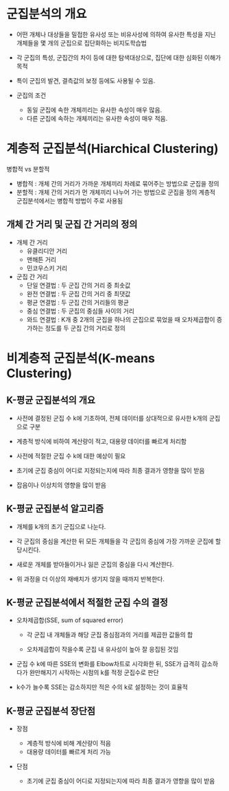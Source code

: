 # 군집분석의 개요
- 어떤 개체나 대상들을 밀접한 유사성 또는 비유사성에 의하여 유사한 특성을 지닌 개체들을 몇 개의 군집으로 집단화하는 비지도학습법
- 각 군집의 특성, 군집간의 차이 등에 대한 탐색대상으로, 집단에 대한 심화된 이해가 목적
- 특이 군집의 발견, 결측값의 보정 등에도 사용될 수 있음.

- 군집의 조건
    - 동일 군집에 속한 개체끼리는 유사한 속성이 매우 많음.
    - 다른 군집에 속하는 개체끼리는 유사한 속성이 매우 적음.


# 계층적 군집분석(Hiarchical Clustering)
병합적 vs 분할적
- 병합적 : 개체 간의 거리가 가까운 개체끼리 차례로 묶어주는 방법으로 군집을 정의
- 분할적 : 개체 간의 거리가 먼 개체끼리 나누어 가는 방법으로 군집을 정의
계층적 군집분석에서는 병합적 방법이 주로 사용됨

## 개체 간 거리 및 군집 간 거리의 정의
- 개체 간 거리
    -  유클리디안 거리
    - 맨해튼 거리
    - 민코우스키 거리
- 군집 간 거리
    - 단일 연결법 : 두 군집 간의 거리 중 최솟값
    - 완전 연결법 : 두 군집 간의 거리 중 최댓값
    - 평균 연결법 : 두 군집 간의 거리들의 평균
    - 중심 연결법 : 두 군집의 중심들 사이의 거리
    - 와드 연결법 : K개 중 2개의 군집을 하나의 군집으로 묶었을 때 오차제곱합이 증가하는 정도를 두 군집 간의 거리로 정의

# 비계층적 군집분석(K-means Clustering)
## K-평균 군집분석의 개요

- 사전에 결정된 군집 수 k에 기초하여, 전체 데이터를 상대적으로 유사한 k개의 군집으로 구분

- 계층적 방식에 비하여 계산량이 적고, 대용량 데이터를 빠르게 처리함

- 사전에 적절한 군집 수 k에 대한 예상이 필요

- 초기에 군집 중심이 어디로 지정되는지에 따라 최종 결과가 영향을 많이 받음

- 잡음이나 이상치의 영향을 많이 받음


## K-평균 군집분석 알고리즘

- 개체를 k개의 초기 군집으로 나눈다.

- 각 군집의 중심을 계산한 뒤 모든 개체들을 각 군집의 중심에 가장 가까운 군집에 할당시킨다.

- 새로운 개체를 받아들이거나 잃은 군집의 중심을 다시 계산한다.

- 위 과정을 더 이상의 재배치가 생기지 않을 때까지 반복한다.

## K-평균 군집분석에서 적절한 군집 수의 결정

- 오차제곱합(SSE, sum of squared error)

    - 각 군집 내 개체들과 해당 군집 중심점과의 거리를 제곱한 값들의 합

    - 오차제곱합이 작을수록 군집 내 유사성이 높아 잘 응집된 것임

- 군집 수 k에 따른 SSE의 변화를 Elbow차트로 시각화한 뒤, SSE가 급격히 감소하다가 완만해지기 시작하는 시점의 k를 적정 군집수로 판단

- k수가 늘수록 SSE는 감소하지만 적은 수의 k로 설정하는 것이 효율적

## K-평균 군집분석 장단점
- 장점

    - 계층적 방식에 비해 계산량이 적음
    - 대용량 데이터를 빠르게 처리 가능
- 단점
    - 초기에 군집 중심이 어디로 지정되는지에 따라 최종 결과가 영향을 많이 받음